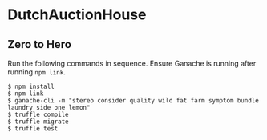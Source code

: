 # DutchAuctionHouse

## Zero to Hero

Run the following commands in sequence. Ensure Ganache is running after running `npm link`.

```
$ npm install
$ npm link
$ ganache-cli -m "stereo consider quality wild fat farm symptom bundle laundry side one lemon"
$ truffle compile
$ truffle migrate
$ truffle test
```
